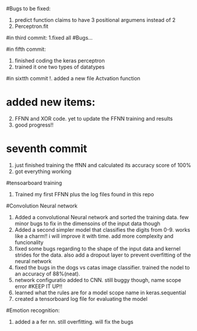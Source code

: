  #Bugs to be fixed:
 1. predict function claims to have 3 positional argumens instead of 2
 2. Perceptron.fit

 #in third commit:
 1.fixed all #Bugs...

 #in fifth commit:
 1. finished coding the keras perceptron
 2. trained it one two types of datatypes
 
 #in sixtth commit
 !. added a new file Actvation function

 # added new items:
 2. FFNN and XOR code. yet to update the FFNN training and results
 3. good progress!!
 
# seventh commit
1. just finished training the ffNN and calculated its accuracy score of 100%
2. got everything working

 #tensoarboard training
 1. Trained my first FFNN plus the log files found in this repo

 #Convolution Neural network
 1. Added a convolutional Neural network and sorted the training data. few minor bugs to fix in the dimensoins of the input data though
 2. Added a second simpler model that classifies the digits from 0-9. works like a charm!! i will improve it with time. add more complexity and funcionality
 3. fixed some bugs regarding to the shape of the input data and kernel strides for the data. also add a dropout layer to prevent overfitting of the neural network
 4. fixed the bugs in the dogs vs catas image classifier. trained the nodel to an accuracy of 88%(neat). 
 5. network configuratio added to CNN. still buggy though, name scope error
 #KEEP IT UP!!
 6. learned what the rules are for a model scope name in keras.sequential
 7. created a tensorboard log file for evaluating the model

 #Emotion recognition:
 1. added a a fer nn. still overfitting. will fix the bugs

